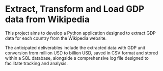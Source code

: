 # Extract, Transform and Load GDP data from Wikipedia

This project aims to develop a Python application designed to extract GDP data for each country from the Wikipedia website.

The anticipated deliverables include the extracted data with GDP unit conversion from million USD to billion USD, saved in CSV format and stored within a SQL database, alongside a comprehensive log file designed to facilitate tracking and analysis.